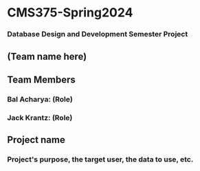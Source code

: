 # CMS375-Spring2024
### Database Design and Development Semester Project


## (Team name here)

## Team Members
### Bal Acharya: (Role)
### Jack Krantz: (Role)


##  Project name 
### Project's purpose, the target user, the data to use, etc.

